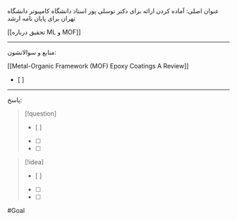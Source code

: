  عنوان اصلی:
 آماده کردن ارائه برای دکتر توسلی پور استاد دانشگاه کامپیوتر دانشگاه تهران برای پایان نامه ارشد

[[تحقیق درباره ML و MOF]]




---

 منابع و سوالاتشون:
 
[[Metal-Organic Framework (MOF) Epoxy Coatings A Review]]
- [ ]  




---

پاسخ:








> [!question] 
>- [ ] 
>- [ ]  
>- [ ] 


> [!idea] 
> - [ ] 
>- [ ] 
>- [ ] 

#Goal